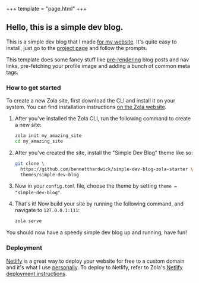 +++
template = "page.html"
+++

## Hello, this is a simple dev blog.

This is a simple dev blog that I made [for my website](https://bennetthardwick.com).
It's quite easy to install, just go to the [project page](https://github.com/bennetthardwick/simple-dev-blog-zola-starter) and follow the prompts.

This template does some fancy stuff like [pre-rendering](https://developer.mozilla.org/en-US/docs/Web/HTML/Preloading_content) blog posts and nav links,
pre-fetching your profile image and adding a bunch of common meta tags.

### How to get started

To create a new Zola site, first download the CLI and install it on your system.
You can find installation instructions [on the Zola website](https://www.getzola.org/documentation/getting-started/installation/).

1. After you've installed the Zola CLI, run the following command to create a new site:

   ```sh
   zola init my_amazing_site
   cd my_amazing_site
   ```

2. After you've created the site, install the "Simple Dev Blog" theme like so:

   ```sh
   git clone \
     https://github.com/bennetthardwick/simple-dev-blog-zola-starter \
     themes/simple-dev-blog
   ```

3. Now in your `config.toml` file, choose the theme by setting `theme = "simple-dev-blog"`.

4. That's it! Now build your site by running the following command, and navigate to `127.0.0.1:111`:

   ```sh
   zola serve
   ```

You should now have a speedy simple dev blog up and running, have fun!

### Deployment

[Netlify](https://www.netlify.com/) is a great way to deploy your website for free to a custom domain and it's what I use [personally](https://bennetthardwick.com).
To deploy to Netlify, refer to Zola's [Netlify deployment instructions](https://www.getzola.org/documentation/deployment/netlify/).

